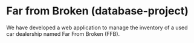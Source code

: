 #  Far from Broken (database-project)

We have developed a web application to manage the inventory of a used car dealership named Far From Broken (FFB). 
